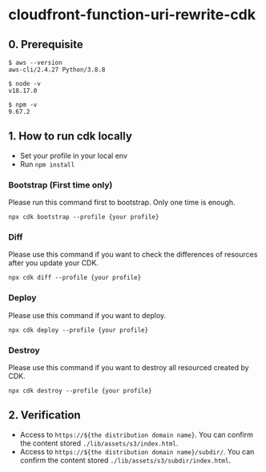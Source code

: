 # cloudfront-function-uri-rewrite-cdk

## 0. Prerequisite

```
$ aws --version
aws-cli/2.4.27 Python/3.8.8
```

```
$ node -v
v18.17.0
```

```
$ npm -v
9.67.2
```

## 1. How to run cdk locally

- Set your profile in your local env
- Run `npm install`

### Bootstrap (First time only)
Please run this command first to bootstrap. Only one time is enough.

```
npx cdk bootstrap --profile {your profile}
```

### Diff
Please use this command if you want to check the differences of resources after you update your CDK.

```
npx cdk diff --profile {your profile}
```

### Deploy
Please use this command if you want to deploy.

```
npx cdk deploy --profile {your profile}
```

### Destroy
Please use this command if you want to destroy all resourced created by CDK.

```
npx cdk destroy --profile {your profile}
```

## 2. Verification

- Access to `https://${the distribution domain name}`. You can confirm the content stored `./lib/assets/s3/index.html`.
- Access to `https://${the distribution domain name}/subdir/`. You can confirm the content stored `./lib/assets/s3/subdir/index.html`.